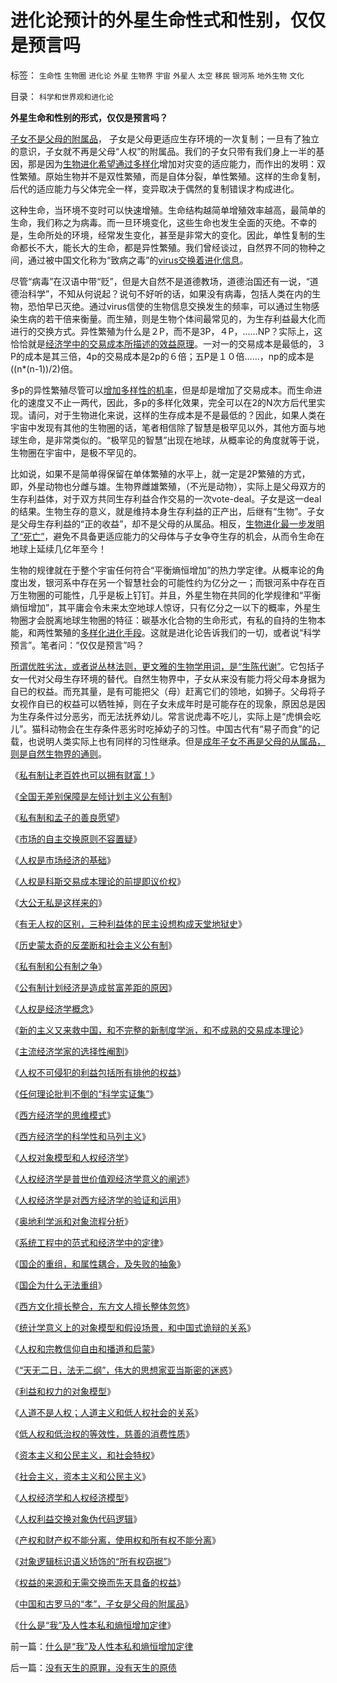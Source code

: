 # 进化论预计的外星生命性式和性别，仅仅是预言吗

标签： `生命性` `生物圈` `进化论` `外星` `生物界` `宇宙` `外星人` `太空` `移民` `银河系` `地外生物` `文化` 

目录： `科学和世界观和进化论`

**外星生命和性别的形式，仅仅是预言吗？**

[子女不是父母的附属品](../../../2009/11/3/我们的身体和生命的权力属于自已.md)，
子女是父母更适应生存环境的一次复制；一旦有了独立的意识，子女就不再是父母“人权”的附属品。我们的子女只带有我们身上一半的基因，那是因为[生物进化希望通过多样化](../../../2009/5/2/进化论的多样化和去多样化.md)增加对灾变的适应能力，而作出的发明：双性繁殖。原始生物并不是双性繁殖，而是自体分裂，单性繁殖。这样的生命复制，后代的适应能力与父体完全一样，变异取决于偶然的复制错误才构成进化。

这种生命，当环境不变时可以快速增殖。生命结构越简单增殖效率越高，最简单的生命，我们称之为病毒。而一旦环境变化，这些生命也发生全面的灭绝。不幸的是，生命所处的环境，经常发生变化，甚至是非常大的变化。因此，单性复制的生命都长不大，能长大的生命，都是异性繁殖。我们曾经谈过，自然界不同的物种之间，通过被中国文化称为“致病之毒”的[virus交换着进化信息](../../../2009/5/4/进化中的遗传信息交换，病毒和舆论的关系.md)。

尽管“病毒”在汉语中带“贬”，但是大自然不是道德教场，道德治国还有一说，“道德治科学”，不知从何说起？说句不好听的话，如果没有病毒，包括人类在内的生物，恐怕早已灭绝。通过virus信使的生物信息交换发生的频率，可以通过生物感染生病的若干倍来衡量。而生殖，则是生物个体间最常见的，为生存利益最大化而进行的交换方式。异性繁殖为什么是２P，而不是3P，４P，……NP？实际上，这恰恰就是[经济学中的交易成本所描述的效益原理](../../../2009/10/9/什么是民主？民主和成本效益原理的关系.md)。一对一的交易成本是最低的，３P的成本是其三倍，4p的交易成本是2p的６倍；五P是１０倍……，np的成本是((n*(n-1))/2)倍。

多p的异性繁殖尽管可以[增加多样性的机率](../../../2009/5/2/进化论的多样化和去多样化.md)，但是却是增加了交易成本。而生命进化的速度又不止一两代，因此，多p的多样化效果，完全可以在2的N次方后代里实现。请问，对于生物进化来说，这样的生存成本是不是最低的？因此，如果人类在宇宙中发现有其他的生物圈的话，笔者相信除了智慧是极罕见以外，其他方面与地球生命，是非常类似的。“极罕见的智慧”出现在地球，从概率论的角度就等于说，生物圈在宇宙中，是极不罕见的。

比如说，如果不是简单得保留在单体繁殖的水平上，就一定是2P繁殖的方式，即，外星动物也分雌与雄。生物界雌雄繁殖，（不光是动物），实际上是父母双方的生存利益体，对于双方共同生存利益合作交易的一次vote-deal。子女是这一deal的结果。生物生存的意义，就是维持本身生存利益的正产出，后继有“生物”。子女是父母生存利益的“正的收益”，却不是父母的从属品。相反，[生物进化最一步发明了“死亡”](../../../2007/10/21/“生命无价”？难以逾越的医疗伦理陷阱.md)，避免不具备更适应能力的父母体与子女争夺生存的机会，从而令生命在地球上延续几亿年至今！

生物的规律就在于整个宇宙任何符合“平衡熵恒增加”的热力学定律。从概率论的角度出发，银河系中存在另一个智慧社会的可能性约为亿分之一；而银河系中存在百万生物圈的可能性，几乎是板上钉钉。并且，外星生物在共同的化学规律和“平衡熵恒增加”，其平庸会令未来太空地球人惊讶，只有亿分之一以下的概率，外星生物圈才会脱离地球生物圈的特征：碳基水化合物的生命形式，有私的自持的生物本能，和两性繁殖的[多样化进化手段](../../../2009/9/30/自然世界的多样化和安全感.md)。这就是进化论告诉我们的一切，或者说“科学预言”。笔者问：“仅仅是预言”吗？

[所谓优胜劣汰，或者说丛林法则，更文雅的生物学用词，是“生陈代谢”](../../../2009/2/21/进化论：死亡是为了生存，经济中的淘汰和破产.md)。它包括子女一代对父母生存环境的替代。自然生物界中，子女从来没有能力将父母本身据为自已的权益。而充其量，是有可能把父（母）赶离它们的领地，如狮子。父母将子女视作自已的权益可以牺牲掉，则在子女未成年时是可能存在的现象，原因总是因为生存条件过分恶劣，而无法抚养幼儿。常言说虎毒不吃儿，实际上是“虎惧会吃儿”。猫科动物会在生存条件恶劣时吃掉幼子的习性。中国古代有“易子而食”的记载，也说明人类实际上也有同样的习性继承。但是[成年子女不再是父母的从属品，则是自然生物界的通则](../../../2009/11/3/我们的身体和生命的权力属于自已.md)。

《[私有制让老百姓也可以拥有财富！](../../../2009/9/5/私有制是全人类老百姓奋斗五千年的革命成果.md)》

《[全国无差别保障是左倾计划主义公有制](../../../2009/9/7/全国无差别保障是注定失败的左倾计划经济公有制.md)》

《[私有制和孟子的善良愿望](../../../2009/9/12/私有制和孟子的善良愿望.md)》

《[市场的自主交换原则不容置疑](../../../2009/2/5/市场经济的自由交换原则不容争辩.md)》

《[人权是市场经济的基础](../../../2009/2/5/市场经济的自由交换原则不容争辩.md)》

《[人权是科斯交易成本理论的前提即议价权](../../../2009/9/9/人权是科斯交易成本理论的前提即议价权.md)》

《[大公无私是这样来的](../../../2009/9/12/大公无私是这样来的.md)》

《[有无人权的区别，三种利益体的民主设想构成天堂地狱史](../../../2009/9/13/三种利益体的民主设想构成天堂地狱史.md)》

《[历史蒙太奇的反垄断和社会主义公有制](../../../2009/9/14/历史蒙太奇的反垄断和社会主义公有制.md)》

《[私有制和公有制之争](../../../2009/9/14/私有制和公有制之争.md)》

《[公有制计划经济是造成贫富差距的原因](../../../2009/9/16/公有制计划经济是造成贫富差距的原因.md)》

《[人权是经济学概念](../../../2009/10/17/人权是经济学概念.md)》

《[新的主义又来救中国，和不完整的新制度学派，和不成熟的交易成本理论](../../../2009/10/17/新的主义又来救中国.md)》

《[主流经济学家的选择性阉割](../../../2009/10/17/主流经济学家的选择性阉割.md)》

《[人权不可侵犯的利益包括所有排他的权益](../../../2009/10/17/人的利益包括所有排他的权益.md)》

《[任何理论批判不倒的“科学实证集”](../../../2009/10/19/任何理论批判不倒的“科学实证集”.md)》

《[西方经济学的思维模式](../../../2009/10/19/西方经济学的思维模式.md)》

《[西方经济学的科学性和马列主义](../../../2009/10/20/西方经济学的科学性和马列主义.md)》

《[人权对象模型和人权经济学](../../../2009/10/20/人权对象模型和人权经济学.md)》

《[人权经济学是普世价值观经济学意义的阐述](../../../2009/10/21/人权经济学是普世价值观经济学阐述.md)》

《[人权经济学是对西方经济学的验证和运用](../../../2009/10/22/人权经济学是对西方经济学的验证和运用.md)》

《[奥地利学派和对象流程分析](../../../2009/10/22/奥地利学派和对象流程分析.md)》

《[系统工程中的范式和经济学中的定律](../../../2009/10/23/系统工程中的范式和经济学中的定律.md)》

《[国企的重组，和属性耦合，及失败的抽象](../../../2009/10/25/国企的重组，和属性耦合，及失败的抽象.md)》

《[国企为什么无法重组](../../../2009/10/25/国企为什么无法重组.md)》

《[西方文化擅长整合，东方文人擅长整体忽悠](../../../2009/10/27/西方文化擅长&quot;局部&quot;，东方文人长于整体吗？.md)》

《[统计学意义上的对象模型和假设场景，和中国式诡辩的关系](../../../2009/10/28/统计学意义上的对象模型和假设场景和诡辩.md)》

《[人权和宗教信仰自由和播道和启蒙](../../../2009/10/28/人权和宗教信仰自由和播道和启蒙.md)》

《[“天无二日，法无二纲”，伟大的思想家亚当斯密的迷惑](../../../2009/10/29/伟大的思想家亚当斯密的迷惑.md)》

《[利益和权力的对象模型](../../../2009/10/29/利益和权力的对象模型.md)》

《[人道不是人权；人道主义和低人权社会的关系](../../../2009/10/29/人道不是人权；人道主义和低人权社会的关系.md)》

《[低人权和低治权的等效性，慈善的消费性质](../../../2009/10/29/低人权和低治权的等效性，慈善的消费性质.md)》

《[资本主义和公民主义，和社会特权](../../../2009/10/30/资本主义和公民主义，和社会特权.md)》

《[社会主义，资本主义和公民主义](../../../2009/10/30/社会主义，资本主义和公民主义.md)》

《[人权经济学和人权经济模型](../../../2009/10/31/人权经济学和人权对象模型.md)》

《[人权利益交换对象伪代码逻辑](../../../2009/10/31/人权利益交换对象伪代码逻辑.md)》

《[产权和财产权不能分离，使用权和所有权不能分离](../../../2009/11/1/产权和财产权，使用权和所有权，不能分离.md)》

《[对象逻辑标识语义矫饰的“所有权窃据”](../../../2009/11/1/对象逻辑标识语义矫饰的“所有权窃据”.md)》

《[权益的来源和无需交换而先天具备的权益](../../../2009/11/3/权益的来源和无需交换而先天具备的权益.md)》

《[中国和古罗马的“孝”，子女是父母的附属品](../../../2009/11/3/中国和古罗马的“孝道德”考究.md)》

《[什么是“我”及人性本私和熵恒增加定律](../../../2009/11/4/什么是“我”及人性本私和熵恒增加定律.md)》



前一篇：[什么是“我”及人性本私和熵恒增加定律](../../../2009/11/4/什么是“我”及人性本私和熵恒增加定律.md)

后一篇：[没有天生的原罪，没有天生的原债](../../../2009/11/5/没有天生的原罪，没有天生的原债.md)